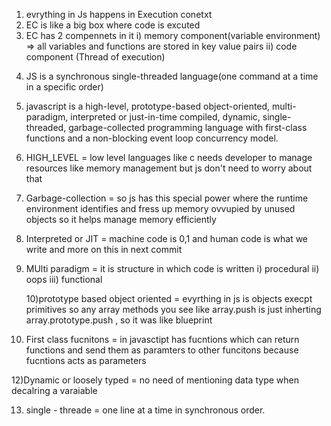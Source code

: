 1. evrything in Js happens in Execution conetxt
2. EC is like a big box where code is excuted
3. EC has 2 compennets in it
   i) memory component(variable environment) => all variables and functions are stored in key value pairs
   ii) code component (Thread of execution)

4) JS is a synchronous single-threaded language(one command at a time in a specific order)

5) javascript is a high-level, prototype-based object-oriented, multi-paradigm, interpreted or just-in-time compiled, dynamic, single-threaded, garbage-collected programming language with first-class functions and a non-blocking event loop concurrency model.

6) HIGH_LEVEL = low level languages like c needs developer to manage resources like memory management but js don't need to worry about that

7) Garbage-collection = so js has this special power where the runtime environment identifies and fress up memory ovvupied by unused objects so it helps manage memory efficiently

8) Interpreted or JIT = machine code is 0,1 and human code is what we write and more on this in next commit

9) MUlti paradigm = it is structure in which code is written
   i) procedural ii) oops iii) functional

   10)prototype based object oriented = evyrthing in js is objects execpt primitives so any array methods you see like array.push is just inherting array.prototype.push , so it was like blueprint

10) First class fucnitons = in javasctipt has fucntions which can return functions and send them as paramters to other funcitons because fucntions acts as parameters

12)Dynamic or loosely typed = no need of mentioning data type when decalring a varaiable

13. single - threade = one line at a time in synchronous order.
